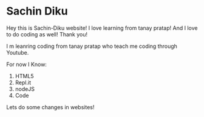 # Sachin Diku

Hey this is Sachin-Diku website!
I love learning from tanay pratap! And I love to do coding as well! Thank you!

I m leanring coding from tanay pratap who teach me coding through Youtube.

For now I Know:

1. HTML5
1. Repl.it
1. nodeJS
1. Code

Lets do some changes in websites!